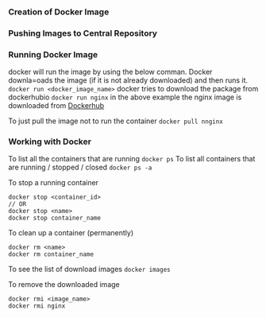 ### Creation of Docker Image

### Pushing Images to Central Repository

### Running Docker Image
docker will run the image by using the below comman. Docker downla=oads the image (if it is not already downloaded) and then runs it.
``` docker run <docker_image_name> ```
docker tries to download the package from dockerhubio
``` docker run nginx ```
in the above example the nginx image is downloaded from [Dockerhub](https://hub.docker.com/_/nginx)  

To just pull the image not to run the container
``` docker pull nnginx ```

### Working with Docker
To list all the containers that are running
``` docker ps ```
To list all containers that are running / stopped / closed
``` docker ps -a ```

To stop a running container
```
docker stop <container_id>
// OR
docker stop <name>
docker stop container_name
```

To clean up a container (permanently)
```
docker rm <name>
docker rm container_name
```

To see the list of download images
``` docker images ```

To remove the downloaded image
```
docker rmi <image_name>
docker rmi nginx
```
